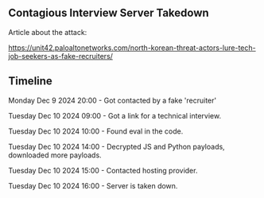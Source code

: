 ## Contagious Interview Server Takedown

Article about the attack:

https://unit42.paloaltonetworks.com/north-korean-threat-actors-lure-tech-job-seekers-as-fake-recruiters/

## Timeline

Monday Dec 9 2024 20:00 - Got contacted by a fake 'recruiter'

Tuesday Dec 10 2024 09:00 - Got a link for a technical interview.

Tuesday Dec 10 2024 10:00 - Found eval in the code.

Tuesday Dec 10 2024 14:00 - Decrypted JS and Python payloads, downloaded more payloads.

Tuesday Dec 10 2024 15:00 - Contacted hosting provider.

Tuesday Dec 10 2024 16:00 - Server is taken down.
